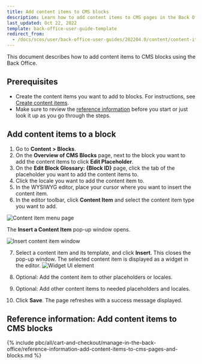 ```yaml
---
title: Add content items to CMS blocks
description: Learn how to add content items to CMS pages in the Back Office
last_updated: Oct 22, 2022
template: back-office-user-guide-template
redirect_from:
  - /docs/scos/user/back-office-user-guides/202204.0/content/content-items/adding-content-items-to-cms-pages-and-blocks.html
---
```


This document describes how to add content items to CMS blocks using the Back Office.

## Prerequisites

* Create the content items you want to add to blocks. For instructions, see [Create content items](/docs/pbc/all/content-management-system/manage-in-the-back-office/content-items/create-content-items.html).
* Make sure to review the [reference information](#reference-information-add-content-items-to-cms-blocks) before you start or just look it up as you go through the steps.

## Add content items to a block

1. Go to **Content&nbsp;<span aria-label="and then">></span> Blocks**.
2. On the **Overview of CMS Blocks** page, next to the block you want to add the content items to click  **Edit Placeholder**.
3. On the **Edit Block Glossary: {Block ID}** page, click the tab of the placeholder you want to add the content items to.
4. Click the locale you want to add the content item to.
5. In the WYSIWYG editor, place your cursor where you want to insert the content item.
6. In the editor toolbar, click **Content Item** and select the content item type you want to add.

![Content item menu page](https://spryker.s3.eu-central-1.amazonaws.com/docs/User+Guides/Back+Office+User+Guides/Content+Management+System/Content+Item+Widgets/Adding+Content+Item+Widgets+to+Pages+and+Blocks/content-item-menu-page.png)

The **Insert a Content Item** pop-up window opens.

![Insert content item window](https://spryker.s3.eu-central-1.amazonaws.com/docs/User+Guides/Back+Office+User+Guides/Content+Management+System/Content+Item+Widgets/Adding+Content+Item+Widgets+to+Pages+and+Blocks/insert-content-item-window.png)

7. Select a content item and its template, and click **Insert**.
    This closes the pop-up window. The selected content item is displayed as a widget in the editor.
![Widget UI element](https://spryker.s3.eu-central-1.amazonaws.com/docs/User+Guides/Back+Office+User+Guides/Content+Management+System/Content+Item+Widgets/Adding+Content+Item+Widgets+to+Pages+and+Blocks/widget-ui-element.png)
8. Optional: Add the content item to other placeholders or locales.
9. Optional: Add other content items to needed placeholders and locales.

10. Click **Save**.
    The page refreshes with a success message displayed.

## Reference information: Add content items to CMS blocks


{% include pbc/all/cart-and-checkout/manage-in-the-back-office/reference-information-add-content-items-to-cms-pages-and-blocks.md %} <!-- To edit, see /_includes/pbc/all/cart-and-checkout/manage-in-the-back-office/reference-information-add-content-items-to-cms-pages-and-blocks.md -->
